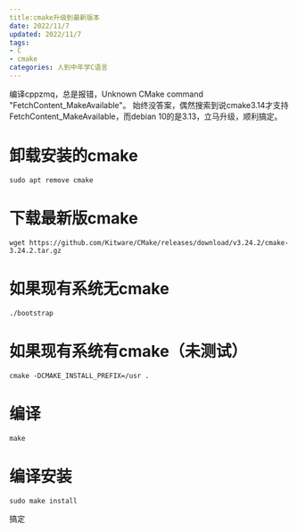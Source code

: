 ```yaml
---
title:cmake升级到最新版本
date: 2022/11/7
updated: 2022/11/7
tags:
- C
- cmake
categories: 人到中年学C语言
---
```

编译cppzmq，总是报错，Unknown CMake command "FetchContent_MakeAvailable"。
始终没答案，偶然搜索到说cmake3.14才支持FetchContent_MakeAvailable，而debian 10的是3.13，立马升级，顺利搞定。
<!-- more -->
# 卸载安装的cmake
```
sudo apt remove cmake
```
# 下载最新版cmake
```
wget https://github.com/Kitware/CMake/releases/download/v3.24.2/cmake-3.24.2.tar.gz
```

# 如果现有系统无cmake
```
./bootstrap
```
# 如果现有系统有cmake（未测试）
```
cmake -DCMAKE_INSTALL_PREFIX=/usr .
```
# 编译
```
make
```
# 编译安装
```
sudo make install
```
搞定